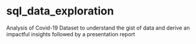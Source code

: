# sql_data_exploration
Analysis of Covid-19 Dataset to understand the gist of data and derive an impactful insights followed by a presentation report
